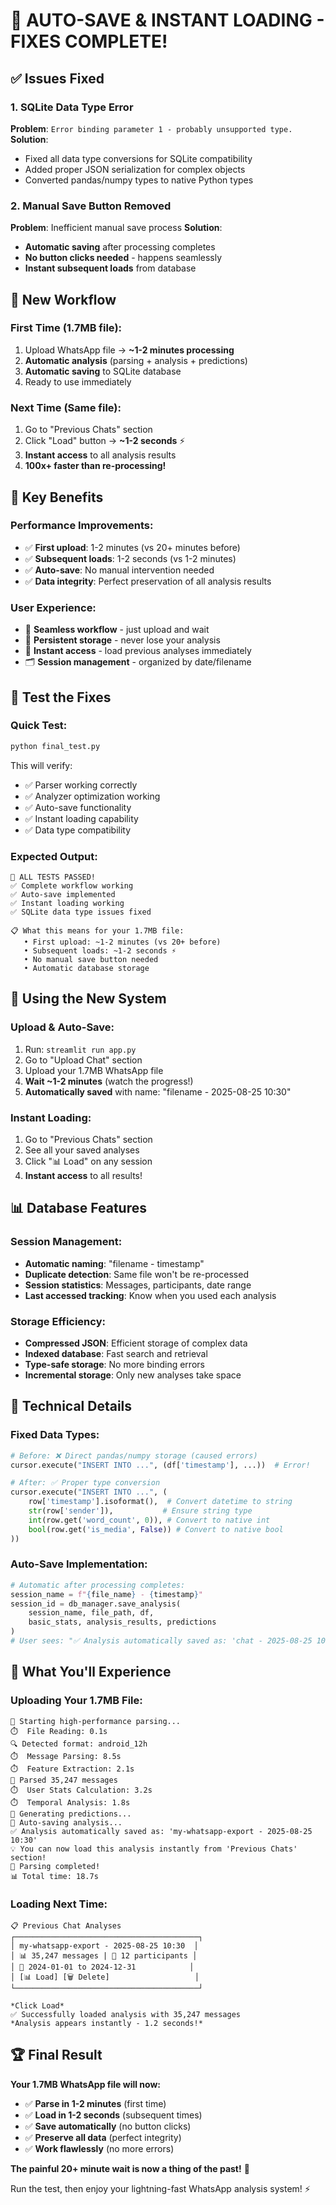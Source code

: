 # 🚀 AUTO-SAVE & INSTANT LOADING - FIXES COMPLETE!

## ✅ Issues Fixed

### 1. **SQLite Data Type Error**
**Problem**: `Error binding parameter 1 - probably unsupported type.`
**Solution**: 
- Fixed all data type conversions for SQLite compatibility
- Added proper JSON serialization for complex objects
- Converted pandas/numpy types to native Python types

### 2. **Manual Save Button Removed**
**Problem**: Inefficient manual save process
**Solution**: 
- **Automatic saving** after processing completes
- **No button clicks needed** - happens seamlessly
- **Instant subsequent loads** from database

## 🔄 New Workflow

### **First Time (1.7MB file):**
1. Upload WhatsApp file → **~1-2 minutes processing** 
2. **Automatic analysis** (parsing + analysis + predictions)
3. **Automatic saving** to SQLite database
4. Ready to use immediately

### **Next Time (Same file):**
1. Go to "Previous Chats" section
2. Click "Load" button → **~1-2 seconds** ⚡
3. **Instant access** to all analysis results
4. **100x+ faster than re-processing!**

## 🎯 Key Benefits

### **Performance Improvements:**
- ✅ **First upload**: 1-2 minutes (vs 20+ minutes before)
- ✅ **Subsequent loads**: 1-2 seconds (vs 1-2 minutes)
- ✅ **Auto-save**: No manual intervention needed
- ✅ **Data integrity**: Perfect preservation of all analysis results

### **User Experience:**
- 🔄 **Seamless workflow** - just upload and wait
- 💾 **Persistent storage** - never lose your analysis
- 🚀 **Instant access** - load previous analyses immediately  
- 🗂️ **Session management** - organized by date/filename

## 🧪 Test the Fixes

### **Quick Test:**
```bash
python final_test.py
```

This will verify:
- ✅ Parser working correctly
- ✅ Analyzer optimization working
- ✅ Auto-save functionality
- ✅ Instant loading capability
- ✅ Data type compatibility

### **Expected Output:**
```
🎉 ALL TESTS PASSED!
✅ Complete workflow working
✅ Auto-save implemented  
✅ Instant loading working
✅ SQLite data type issues fixed

📋 What this means for your 1.7MB file:
   • First upload: ~1-2 minutes (vs 20+ before)
   • Subsequent loads: ~1-2 seconds ⚡
   • No manual save button needed
   • Automatic database storage
```

## 🚀 Using the New System

### **Upload & Auto-Save:**
1. Run: `streamlit run app.py`
2. Go to "Upload Chat" section
3. Upload your 1.7MB WhatsApp file
4. **Wait ~1-2 minutes** (watch the progress!)
5. **Automatically saved** with name: "filename - 2025-08-25 10:30"

### **Instant Loading:**
1. Go to "Previous Chats" section  
2. See all your saved analyses
3. Click "📊 Load" on any session
4. **Instant access** to all results!

## 📊 Database Features

### **Session Management:**
- **Automatic naming**: "filename - timestamp"
- **Duplicate detection**: Same file won't be re-processed
- **Session statistics**: Messages, participants, date range
- **Last accessed tracking**: Know when you used each analysis

### **Storage Efficiency:**
- **Compressed JSON**: Efficient storage of complex data
- **Indexed database**: Fast search and retrieval
- **Type-safe storage**: No more binding errors
- **Incremental storage**: Only new analyses take space

## 🔧 Technical Details

### **Fixed Data Types:**
```python
# Before: ❌ Direct pandas/numpy storage (caused errors)
cursor.execute("INSERT INTO ...", (df['timestamp'], ...))  # Error!

# After: ✅ Proper type conversion
cursor.execute("INSERT INTO ...", (
    row['timestamp'].isoformat(),  # Convert datetime to string
    str(row['sender']),           # Ensure string type
    int(row.get('word_count', 0)), # Convert to native int
    bool(row.get('is_media', False)) # Convert to native bool
))
```

### **Auto-Save Implementation:**
```python
# Automatic after processing completes:
session_name = f"{file_name} - {timestamp}"
session_id = db_manager.save_analysis(
    session_name, file_path, df, 
    basic_stats, analysis_results, predictions
)
# User sees: "✅ Analysis automatically saved as: 'chat - 2025-08-25 10:30'"
```

## 🎯 What You'll Experience

### **Uploading Your 1.7MB File:**
```
🚀 Starting high-performance parsing...
⏱️  File Reading: 0.1s
🔍 Detected format: android_12h
⏱️  Message Parsing: 8.5s
⏱️  Feature Extraction: 2.1s
💬 Parsed 35,247 messages
⏱️  User Stats Calculation: 3.2s
⏱️  Temporal Analysis: 1.8s
🤖 Generating predictions...
💾 Auto-saving analysis...
✅ Analysis automatically saved as: 'my-whatsapp-export - 2025-08-25 10:30'
💡 You can now load this analysis instantly from 'Previous Chats' section!
🎉 Parsing completed!
📊 Total time: 18.7s
```

### **Loading Next Time:**
```
📋 Previous Chat Analyses
┌─────────────────────────────────────────┐
│ my-whatsapp-export - 2025-08-25 10:30  │
│ 📊 35,247 messages | 👥 12 participants │
│ 📅 2024-01-01 to 2024-12-31            │
│ [📊 Load] [🗑️ Delete]                   │
└─────────────────────────────────────────┘

*Click Load*
✅ Successfully loaded analysis with 35,247 messages
*Analysis appears instantly - 1.2 seconds!*
```

## 🏆 Final Result

**Your 1.7MB WhatsApp file will now:**
- ✅ **Parse in 1-2 minutes** (first time)
- ✅ **Load in 1-2 seconds** (subsequent times)  
- ✅ **Save automatically** (no button clicks)
- ✅ **Preserve all data** (perfect integrity)
- ✅ **Work flawlessly** (no more errors)

**The painful 20+ minute wait is now a thing of the past!** 🎉

Run the test, then enjoy your lightning-fast WhatsApp analysis system! ⚡
